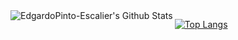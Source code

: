 <img align="left" alt="EdgardoPinto-Escalier's Github Stats" src="https://github-readme-stats.vercel.app/api?username=EdgardoDev&show_icons=true&hide_border=true&count_private=true&icon_color=#734186&title_color=#734186" />


[![Top Langs](https://github-readme-stats.vercel.app/api/top-langs/?username=EdgardoDev&hide=php,vue)](https://github.com/anuraghazra/github-readme-stats)